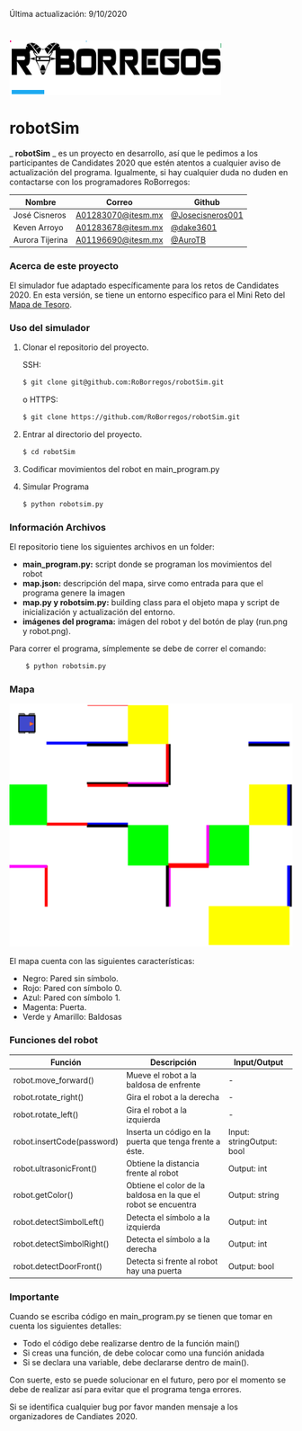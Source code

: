 Última actualización: 9/10/2020

#

![](resources/logo.png)

##
# **robotSim**

_ **robotSim** _ es un proyecto en desarrollo, así que le pedimos a los participantes de Candidates 2020 que estén atentos a cualquier aviso de actualización del programa. Igualmente, si hay cualquier duda no duden en contactarse con los programadores RoBorregos:

| Nombre | Correo | Github |
| ---- | ----- | ------ |
| José Cisneros | [A01283070@itesm.mx](mailto:A01283070@itesm.mx) | [@Josecisneros001](https://github.com/Josecisneros001) |
| Keven Arroyo | [A01283678@itesm.mx](mailto:A01283678@itesm.mx) | [@dake3601](https://github.com/dake3601) |
| Aurora Tijerina | [A01196690@itesm.mx](mailto:A01196690@itesm.mx) | [@AuroTB](https://github.com/AuroTB) |


### Acerca de este proyecto

El simulador fue adaptado específicamente para los retos de Candidates 2020. En esta versión, se tiene un entorno específico para el Mini Reto del [Mapa de Tesoro](https://drive.google.com/file/d/1Nu97Dv9UkiNyiNj_5eJC0MZKXQhEu2Bb/view?usp=sharing).

### Uso del simulador

1. Clonar el repositorio del proyecto.

	SSH:

	```bash
	$ git clone git@github.com:RoBorregos/robotSim.git
	```

	o HTTPS:
	```bash
	$ git clone https://github.com/RoBorregos/robotSim.git
	```

2. Entrar al directorio del proyecto.

	```bash
	$ cd robotSim
	```

2. Codificar movimientos del robot en main\_program.py

3. Simular Programa 
	```bash
	$ python robotsim.py
	```
    
### Información Archivos 
El repositorio tiene los siguientes archivos en un folder:

- **main\_program.py:** script donde se programan los movimientos del robot
- **map.json:** descripción del mapa, sirve como entrada para que el programa genere la imagen
- **map.py y robotsim.py:** building class para el objeto mapa y script de inicialización y actualización del entorno.
- **imágenes del programa:** imágen del robot y del botón de play (run.png y robot.png).

Para correr el programa, símplemente se debe de correr el comando:
```bash
	$ python robotsim.py
```

### Mapa

![](resources/map.png)

El mapa cuenta con las siguientes características:

- Negro: Pared sin símbolo.
- Rojo: Pared con símbolo 0.
- Azul: Pared con símbolo 1.
- Magenta: Puerta.
- Verde y Amarillo: Baldosas


### Funciones del robot

| **Función** | **Descripción** | **Input/Output** |
| --- | --- | --- |
| robot.move\_forward() | Mueve el robot a la baldosa de enfrente | - |
| robot.rotate\_right() | Gira el robot a la derecha | - |
| robot.rotate\_left() | Gira el robot a la izquierda | - |
| robot.insertCode(password) | Inserta un código en la puerta que tenga frente a éste. | Input: stringOutput: bool |
| robot.ultrasonicFront() | Obtiene la distancia frente al robot | Output: int |
| robot.getColor() | Obtiene el color de la baldosa en la que el robot se encuentra | Output: string |
| robot.detectSimbolLeft() | Detecta el símbolo a la izquierda | Output: int |
| robot.detectSimbolRight() | Detecta el símbolo a la derecha | Output: int |
| robot.detectDoorFront() | Detecta si frente al robot hay una puerta | Output: bool |


### Importante

Cuando se escriba código en main\_program.py se tienen que tomar en cuenta los siguientes detalles:

- Todo el código debe realizarse dentro de la función main()
- Si creas una función, de debe colocar como una función anidada
- Si se declara una variable, debe declararse dentro de main().

Con suerte, esto se puede solucionar en el futuro, pero por el momento se debe de realizar así para evitar que el programa tenga errores.

Si se identifica cualquier bug por favor manden mensaje a los organizadores de Candiates 2020.